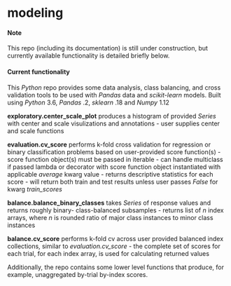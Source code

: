 # modeling

#### Note

This repo (including its documentation) is still under construction, but currently available functionality is detailed briefly below.

#### Current functionality 

This *Python* repo provides some data analysis, class balancing, and cross validation tools to be used with *Pandas* data and *scikit-learn* models. Built using *Python* 3.6, *Pandas* .2, *sklearn* .18 and *Numpy* 1.12

**exploratory.center_scale_plot** produces a histogram of provided *Series* with center and scale visulizations and annotations
				  - user supplies center and scale functions

**evaluation.cv_score** performs k-fold cross validation for regression or binary classification problems based on user-provided score function(s)
			- score function object(s) must be passed in iterable
			- can handle multiclass if passed lambda or decorator with score function object instantiated with applicable *average* kwarg value
			- returns descriptive statistics for each score
			- will return both train and test results unless user passes *False* for kwarg *train_scores* 

**balance.balance_binary_classes** takes *Series* of response values and returns roughly binary- class-balanced subsamples
				   - returns list of *n* index arrays, where *n* is rounded ratio of major class instances to minor class instances

**balance.cv_score** performs k-fold cv across user provided balanced index collections, similar to *evaluation.cv_score*
		     - the complete set of scores for each trial, for each index array, is used for calculating returned values

Additionally, the repo contains some lower level functions that produce, for example, unaggregated by-trial by-index scores.   
